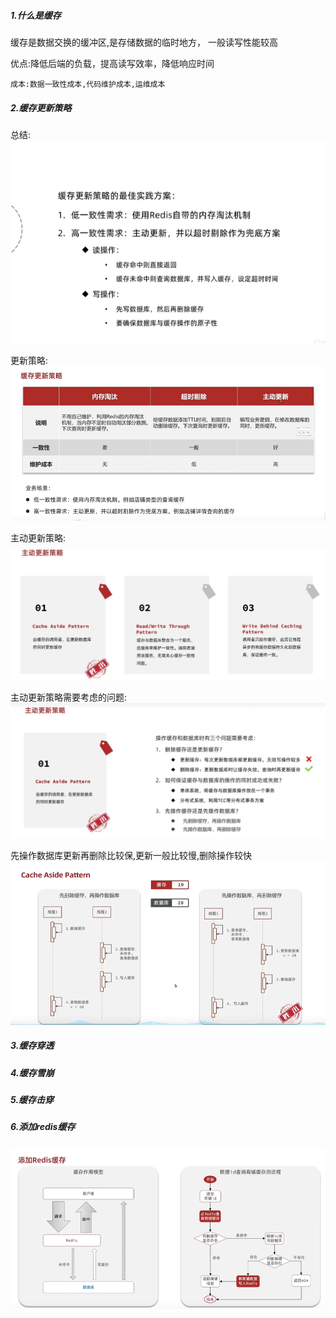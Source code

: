 ##### 1.什么是缓存
缓存是数据交换的缓冲区,是存储数据的临时地方，
一般读写性能较高

优点:降低后端的负载，提高读写效率，降低响应时间

`成本:数据一致性成本,代码维护成本,运维成本`

##### 2.缓存更新策略
总结:
![avatar](01.cache-update-policy.jpg)



更新策略:
![avatar](03.cache-update-policy.jpg)



主动更新策略:
![avatar](04.cache-update-policy.jpg)


主动更新策略需要考虑的问题:
![avatar](05.cache-update-policy.jpg)


先操作数据库更新再删除比较保,更新一般比较慢,删除操作较快
![avatar](06.cache-update-policy.jpg)


##### 3.缓存穿透


##### 4.缓存雪崩


##### 5.缓存击穿


##### 6.添加redis缓存

![avatar](02.cache-redis-idea.jpg)



